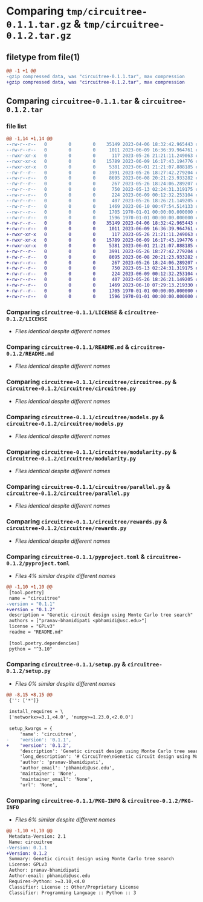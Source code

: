 # Comparing `tmp/circuitree-0.1.1.tar.gz` & `tmp/circuitree-0.1.2.tar.gz`

## filetype from file(1)

```diff
@@ -1 +1 @@
-gzip compressed data, was "circuitree-0.1.1.tar", max compression
+gzip compressed data, was "circuitree-0.1.2.tar", max compression
```

## Comparing `circuitree-0.1.1.tar` & `circuitree-0.1.2.tar`

### file list

```diff
@@ -1,14 +1,14 @@
--rw-r--r--   0        0        0    35149 2023-04-06 18:32:42.965443 circuitree-0.1.1/LICENSE
--rw-r--r--   0        0        0     1011 2023-06-09 16:36:39.964761 circuitree-0.1.1/README.md
--rwxr-xr-x   0        0        0      117 2023-05-26 21:21:11.249063 circuitree-0.1.1/circuitree/__init__.py
--rwxr-xr-x   0        0        0    15789 2023-06-09 16:17:43.194776 circuitree-0.1.1/circuitree/circuitree.py
--rwxr-xr-x   0        0        0     5381 2023-06-01 21:21:07.888185 circuitree-0.1.1/circuitree/models.py
--rw-r--r--   0        0        0     3991 2023-05-26 18:27:42.279204 circuitree-0.1.1/circuitree/modularity.py
--rw-r--r--   0        0        0     8695 2023-06-08 20:21:23.933282 circuitree-0.1.1/circuitree/parallel.py
--rw-r--r--   0        0        0      267 2023-05-26 18:24:06.289207 circuitree-0.1.1/circuitree/regret.py
--rw-r--r--   0        0        0      750 2023-05-13 02:24:31.319175 circuitree-0.1.1/circuitree/rewards.py
--rw-r--r--   0        0        0      224 2023-06-09 00:12:32.253104 circuitree-0.1.1/circuitree/utils.py
--rw-r--r--   0        0        0      407 2023-05-26 18:26:21.149205 circuitree-0.1.1/circuitree/viz.py
--rw-r--r--   0        0        0     1469 2023-06-10 00:47:54.514133 circuitree-0.1.1/pyproject.toml
--rw-r--r--   0        0        0     1705 1970-01-01 00:00:00.000000 circuitree-0.1.1/setup.py
--rw-r--r--   0        0        0     1596 1970-01-01 00:00:00.000000 circuitree-0.1.1/PKG-INFO
+-rw-r--r--   0        0        0    35149 2023-04-06 18:32:42.965443 circuitree-0.1.2/LICENSE
+-rw-r--r--   0        0        0     1011 2023-06-09 16:36:39.964761 circuitree-0.1.2/README.md
+-rwxr-xr-x   0        0        0      117 2023-05-26 21:21:11.249063 circuitree-0.1.2/circuitree/__init__.py
+-rwxr-xr-x   0        0        0    15789 2023-06-09 16:17:43.194776 circuitree-0.1.2/circuitree/circuitree.py
+-rwxr-xr-x   0        0        0     5381 2023-06-01 21:21:07.888185 circuitree-0.1.2/circuitree/models.py
+-rw-r--r--   0        0        0     3991 2023-05-26 18:27:42.279204 circuitree-0.1.2/circuitree/modularity.py
+-rw-r--r--   0        0        0     8695 2023-06-08 20:21:23.933282 circuitree-0.1.2/circuitree/parallel.py
+-rw-r--r--   0        0        0      267 2023-05-26 18:24:06.289207 circuitree-0.1.2/circuitree/regret.py
+-rw-r--r--   0        0        0      750 2023-05-13 02:24:31.319175 circuitree-0.1.2/circuitree/rewards.py
+-rw-r--r--   0        0        0      224 2023-06-09 00:12:32.253104 circuitree-0.1.2/circuitree/utils.py
+-rw-r--r--   0        0        0      407 2023-05-26 18:26:21.149205 circuitree-0.1.2/circuitree/viz.py
+-rw-r--r--   0        0        0     1469 2023-06-10 07:29:13.219330 circuitree-0.1.2/pyproject.toml
+-rw-r--r--   0        0        0     1705 1970-01-01 00:00:00.000000 circuitree-0.1.2/setup.py
+-rw-r--r--   0        0        0     1596 1970-01-01 00:00:00.000000 circuitree-0.1.2/PKG-INFO
```

### Comparing `circuitree-0.1.1/LICENSE` & `circuitree-0.1.2/LICENSE`

 * *Files identical despite different names*

### Comparing `circuitree-0.1.1/README.md` & `circuitree-0.1.2/README.md`

 * *Files identical despite different names*

### Comparing `circuitree-0.1.1/circuitree/circuitree.py` & `circuitree-0.1.2/circuitree/circuitree.py`

 * *Files identical despite different names*

### Comparing `circuitree-0.1.1/circuitree/models.py` & `circuitree-0.1.2/circuitree/models.py`

 * *Files identical despite different names*

### Comparing `circuitree-0.1.1/circuitree/modularity.py` & `circuitree-0.1.2/circuitree/modularity.py`

 * *Files identical despite different names*

### Comparing `circuitree-0.1.1/circuitree/parallel.py` & `circuitree-0.1.2/circuitree/parallel.py`

 * *Files identical despite different names*

### Comparing `circuitree-0.1.1/circuitree/rewards.py` & `circuitree-0.1.2/circuitree/rewards.py`

 * *Files identical despite different names*

### Comparing `circuitree-0.1.1/pyproject.toml` & `circuitree-0.1.2/pyproject.toml`

 * *Files 4% similar despite different names*

```diff
@@ -1,10 +1,10 @@
 [tool.poetry]
 name = "circuitree"
-version = "0.1.1"
+version = "0.1.2"
 description = "Genetic circuit design using Monte Carlo tree search"
 authors = ["pranav-bhamidipati <pbhamidi@usc.edu>"]
 license = "GPLv3"
 readme = "README.md"
 
 [tool.poetry.dependencies]
 python = "^3.10"
```

### Comparing `circuitree-0.1.1/setup.py` & `circuitree-0.1.2/setup.py`

 * *Files 0% similar despite different names*

```diff
@@ -8,15 +8,15 @@
 {'': ['*']}
 
 install_requires = \
 ['networkx>=3.1,<4.0', 'numpy>=1.23.0,<2.0.0']
 
 setup_kwargs = {
     'name': 'circuitree',
-    'version': '0.1.1',
+    'version': '0.1.2',
     'description': 'Genetic circuit design using Monte Carlo tree search',
     'long_description': '# CircuiTree\nGenetic circuit design using Monte Carlo tree search\n\n## Installation\n\n### From a package repository\nTo install using `pip`:\n\n```pip install circuitree```\n\n### From the GitHub repository\n\nTo install and use `circuitree` from the GitHub source code, first clone the repo into a directory.\n\n```git clone https://github.com/pranav-bhamidipati/circuitree.git[ dir_name]```\n\nThen, you can build the environment using the command-line tool `poetry`. Instructions for installation can be [found here](https://python-poetry.org/). \n\nFrom the main project directory, run `poetry install` to install a virtual environment with `circuitree` installed. The easiest way to use this environment is to run it interactively with `poetry shell`. Alternatively, you can run a command in the virtual environment with `poetry run <command>`. For instance, to launch a Jupyter notebook with `circuitree` pre-loaded, run `poetry run jupyter notebook`. \n\n## Usage\n\nSee the [quick-start demo](examples/quick_start.ipynb).\n',
     'author': 'pranav-bhamidipati',
     'author_email': 'pbhamidi@usc.edu',
     'maintainer': 'None',
     'maintainer_email': 'None',
     'url': 'None',
```

### Comparing `circuitree-0.1.1/PKG-INFO` & `circuitree-0.1.2/PKG-INFO`

 * *Files 6% similar despite different names*

```diff
@@ -1,10 +1,10 @@
 Metadata-Version: 2.1
 Name: circuitree
-Version: 0.1.1
+Version: 0.1.2
 Summary: Genetic circuit design using Monte Carlo tree search
 License: GPLv3
 Author: pranav-bhamidipati
 Author-email: pbhamidi@usc.edu
 Requires-Python: >=3.10,<4.0
 Classifier: License :: Other/Proprietary License
 Classifier: Programming Language :: Python :: 3
```

